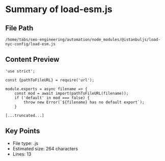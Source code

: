 # Summary of load-esm.js
  
## File Path
`/home/tabs/seo-engineering/automation/node_modules/@istanbuljs/load-nyc-config/load-esm.js`

## Content Preview
```
'use strict';

const {pathToFileURL} = require('url');

module.exports = async filename => {
	const mod = await import(pathToFileURL(filename));
	if ('default' in mod === false) {
		throw new Error(`${filename} has no default export`);
	}

[...truncated...]
```

## Key Points
- File type: .js
- Estimated size: 264 characters
- Lines: 13
